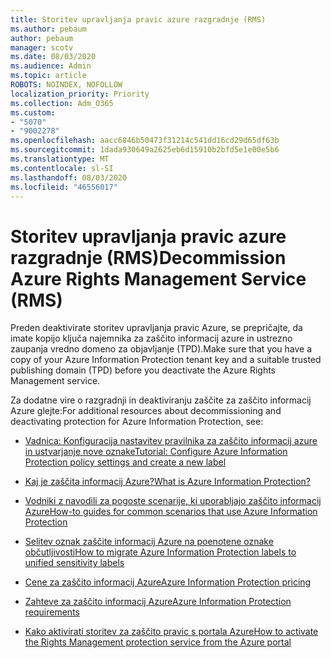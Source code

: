 ```yaml
---
title: Storitev upravljanja pravic azure razgradnje (RMS)
ms.author: pebaum
author: pebaum
manager: scotv
ms.date: 08/03/2020
ms.audience: Admin
ms.topic: article
ROBOTS: NOINDEX, NOFOLLOW
localization_priority: Priority
ms.collection: Adm_O365
ms.custom:
- "5070"
- "9002278"
ms.openlocfilehash: aacc6846b50473f31214c541dd16cd29d65df63b
ms.sourcegitcommit: 1dada930649a2625eb6d15910b2bfd5e1e00e5b6
ms.translationtype: MT
ms.contentlocale: sl-SI
ms.lasthandoff: 08/03/2020
ms.locfileid: "46556017"
---
```

# <a name="decommission-azure-rights-management-service-rms"></a><span data-ttu-id="efdd7-102">Storitev upravljanja pravic azure razgradnje (RMS)</span><span class="sxs-lookup"><span data-stu-id="efdd7-102">Decommission Azure Rights Management Service (RMS)</span></span>

<span data-ttu-id="efdd7-103">Preden deaktivirate storitev upravljanja pravic Azure, se prepričajte, da imate kopijo ključa najemnika za zaščito informacij azure in ustrezno zaupanja vredno domeno za objavljanje (TPD).</span><span class="sxs-lookup"><span data-stu-id="efdd7-103">Make sure that you have a copy of your Azure Information Protection tenant key and a suitable trusted publishing domain (TPD) before you deactivate the Azure Rights Management service.</span></span>

<span data-ttu-id="efdd7-104">Za dodatne vire o razgradnji in deaktiviranju zaščite za zaščito informacij Azure glejte:</span><span class="sxs-lookup"><span data-stu-id="efdd7-104">For additional resources about decommissioning and deactivating protection for Azure Information Protection, see:</span></span>

- [<span data-ttu-id="efdd7-105">Vadnica: Konfiguracija nastavitev pravilnika za zaščito informacij azure in ustvarjanje nove oznake</span><span class="sxs-lookup"><span data-stu-id="efdd7-105">Tutorial: Configure Azure Information Protection policy settings and create a new label</span></span>](https://docs.microsoft.com/azure/information-protection/get-started/infoprotect-quick-start-tutorial)
- [<span data-ttu-id="efdd7-106">Kaj je zaščita informacij Azure?</span><span class="sxs-lookup"><span data-stu-id="efdd7-106">What is Azure Information Protection?</span></span>](https://docs.microsoft.com/azure/information-protection/what-is-information-protection)
- [<span data-ttu-id="efdd7-107">Vodniki z navodili za pogoste scenarije, ki uporabljajo zaščito informacij Azure</span><span class="sxs-lookup"><span data-stu-id="efdd7-107">How-to guides for common scenarios that use Azure Information Protection</span></span>](https://docs.microsoft.com/azure/information-protection/how-to-guides)  
    
- [<span data-ttu-id="efdd7-108">Selitev oznak zaščite informacij Azure na poenotene oznake občutljivosti</span><span class="sxs-lookup"><span data-stu-id="efdd7-108">How to migrate Azure Information Protection labels to unified sensitivity labels</span></span>](https://docs.microsoft.com/azure/information-protection/configure-policy-migrate-labels)  
    
- [<span data-ttu-id="efdd7-109">Cene za zaščito informacij Azure</span><span class="sxs-lookup"><span data-stu-id="efdd7-109">Azure Information Protection pricing</span></span>](https://azure.microsoft.com/pricing/details/information-protection)  
    
- [<span data-ttu-id="efdd7-110">Zahteve za zaščito informacij Azure</span><span class="sxs-lookup"><span data-stu-id="efdd7-110">Azure Information Protection requirements</span></span>](https://docs.microsoft.com/azure/information-protection/get-started/requirements)  
    
- [<span data-ttu-id="efdd7-111">Kako aktivirati storitev za zaščito pravic s portala Azure</span><span class="sxs-lookup"><span data-stu-id="efdd7-111">How to activate the Rights Management protection service from the Azure portal</span></span>](https://docs.microsoft.com/azure/information-protection/deploy-use/activate-azure)